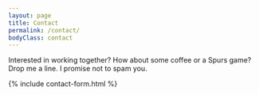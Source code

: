```yaml
---
layout: page
title: Contact
permalink: /contact/
bodyClass: contact
---
```


Interested in working together? How about some coffee or a Spurs game?<br/>
Drop me a line. I promise not to spam you.

{% include contact-form.html %}
